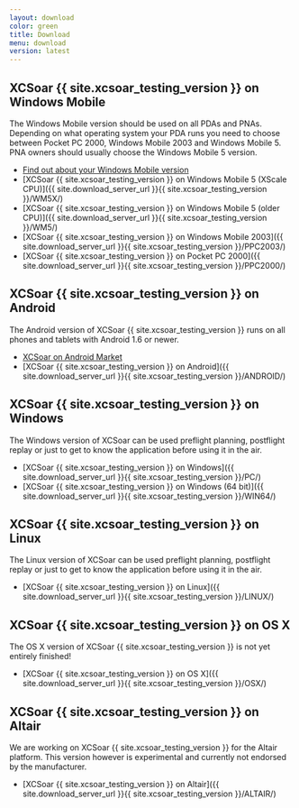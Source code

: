 ```yaml
---
layout: download
color: green
title: Download
menu: download
version: latest
---
```

## XCSoar {{ site.xcsoar_testing_version }} on Windows Mobile

The Windows Mobile version should be used on all PDAs and PNAs. Depending on what operating system your PDA runs you need to choose between Pocket PC 2000, 
Windows Mobile 2003 and Windows Mobile 5. PNA owners should usually choose the Windows Mobile 5 version.

- [Find out about your Windows Mobile version](/discover/wm_versions/)
- [XCSoar {{ site.xcsoar_testing_version }} on Windows Mobile 5 (XScale CPU)]({{ site.download_server_url }}{{ site.xcsoar_testing_version }}/WM5X/)
- [XCSoar {{ site.xcsoar_testing_version }} on Windows Mobile 5 (older CPU)]({{ site.download_server_url }}{{ site.xcsoar_testing_version }}/WM5/)
- [XCSoar {{ site.xcsoar_testing_version }} on Windows Mobile 2003]({{ site.download_server_url }}{{ site.xcsoar_testing_version }}/PPC2003/)
- [XCSoar {{ site.xcsoar_testing_version }} on Pocket PC 2000]({{ site.download_server_url }}{{ site.xcsoar_testing_version }}/PPC2000/)

## XCSoar {{ site.xcsoar_testing_version }} on Android

The Android version of XCSoar {{ site.xcsoar_testing_version }} runs on all phones and tablets with Android 1.6 or newer.

- [XCSoar on Android Market](https://market.android.com/details?id=org.xcsoar.testing)
- [XCSoar {{ site.xcsoar_testing_version }} on Android]({{ site.download_server_url }}{{ site.xcsoar_testing_version }}/ANDROID/)

## XCSoar {{ site.xcsoar_testing_version }} on Windows
					
The Windows version of XCSoar can be used preflight planning, postflight replay or just to get to know the application before using it in the air.

- [XCSoar {{ site.xcsoar_testing_version }} on Windows]({{ site.download_server_url }}{{ site.xcsoar_testing_version }}/PC/)
- [XCSoar {{ site.xcsoar_testing_version }} on Windows (64 bit)]({{ site.download_server_url }}{{ site.xcsoar_testing_version }}/WIN64/)

## XCSoar {{ site.xcsoar_testing_version }} on Linux

The Linux version of XCSoar can be used preflight planning, postflight replay or just to get to know the application before using it in the air.

- [XCSoar {{ site.xcsoar_testing_version }} on Linux]({{ site.download_server_url }}{{ site.xcsoar_testing_version }}/LINUX/)

## XCSoar {{ site.xcsoar_testing_version }} on OS X

The OS X version of XCSoar {{ site.xcsoar_testing_version }} is not yet entirely finished!

- [XCSoar {{ site.xcsoar_testing_version }} on OS X]({{ site.download_server_url }}{{ site.xcsoar_testing_version }}/OSX/)

## XCSoar {{ site.xcsoar_testing_version }} on Altair

We are working on XCSoar {{ site.xcsoar_testing_version }} for the Altair platform. This version however is experimental and currently not endorsed by the manufacturer.

- [XCSoar {{ site.xcsoar_testing_version }} on Altair]({{ site.download_server_url }}{{ site.xcsoar_testing_version }}/ALTAIR/)
